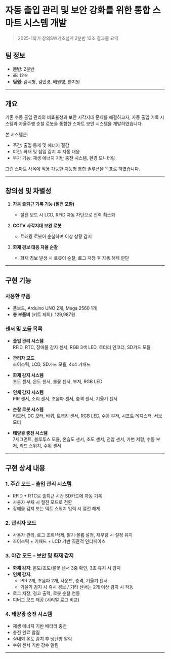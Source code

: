 # 자동 출입 관리 및 보안 강화를 위한 통합 스마트 시스템 개발

> 2025-1학기 창의SW기초설계 2분반 12조 결과물 요약

## 팀 정보

- **분반**: 2분반  
- **조**: 12조  
- **팀원**: 김시형, 김민경, 배원영, 한지원

---

## 개요

기존 수동 출입 관리의 비효율성과 보안 사각지대 문제를 해결하고자, 자동 출입 기록 시스템과 자율주행 순찰 로봇을 통합한 스마트 보안 시스템을 개발하였습니다.

본 시스템은:
- 주간: 출입 통제 및 에너지 절감
- 야간: 화재 및 침입 감지 후 자동 대응
- 부가 기능: 재생 에너지 기반 충전 시스템, 환경 모니터링

그린 스마트 사옥에 적용 가능한 지능형 통합 솔루션을 목표로 하였습니다.

---

## 창의성 및 차별성

1. **자동 출퇴근 기록 기능 (절전 포함)**
   - 절전 모드 시 LCD, RFID 자동 차단으로 전력 최소화

2. **CCTV 사각지대 보완 로봇**
   - 트래킹 로봇이 순찰하며 이상 상황 감지

3. **화재 경보 대응 자율 순찰**
   - 화재 경보 발생 시 로봇이 순찰, 로그 저장 후 자동 해제 판단

---

## 구현 기능

### 사용한 부품
- 폼보드, Arduino UNO 2개, Mega 2560 1개  
- **총 부품비** (키트 제외): 129,987원

### 센서 및 모듈 목록

- **출입 관리 시스템**  
  RFID, RTC, 장애물 감지 센서, RGB 3색 LED, 로터리 엔코더, SD카드 모듈

- **관리자 모드**  
  조이스틱, LCD, SD카드 모듈, 4x4 키패드

- **화재 감지 시스템**  
  조도 센서, 온도 센서, 불꽃 센서, 부저, RGB LED

- **인체 감지 시스템**  
  PIR 센서, 소리 센서, 초음파 센서, 충격 센서, 기울기 센서

- **순찰 로봇 시스템**  
  리모컨, DC 모터, 바퀴, 트래킹 센서, RGB LED, 수동 부저, 시프트 레지스터, 서보 모터

- **태양광 충전 시스템**  
  7세그먼트, 블루투스 모듈, 온습도 센서, 조도 센서, 전압 센서, 가변 저항, 수동 부저, 리드 스위치, 수위 센서

---

## 구현 상세 내용

### 1. 주간 모드 – 출입 관리 시스템
- RFID + RTC로 출퇴근 시간 SD카드에 자동 기록
- 사용자 부재 시 절전 모드로 전환
- 장애물 감지 또는 택트 스위치 입력 시 절전 해제

### 2. 관리자 모드
- 사용자 관리, 로그 조회/삭제, 밝기·볼륨 설정, 재부팅 시 설정 유지
- 조이스틱 + 키패드 + LCD 기반 직관적 인터페이스

### 3. 야간 모드 – 보안 및 화재 감지
- **화재 감지**: 온도/조도/불꽃 센서 3중 확인, 3초 유지 시 감지
- **인체 감지**:
  - PIR 2개, 초음파 2개, 사운드, 충격, 기울기 센서
  - 기울기 감지 시 즉시 경보 / 기타 센서는 2개 이상 감지 시 작동
- 로그 저장, 경고 출력, 로봇 순찰 연동
- 디버그 모드 제공 (시리얼 로그 비교)

### 4. 태양광 충전 시스템
- 재생 에너지 기반 배터리 충전
- 충전 완료 알림
- 실내외 온도 감지 후 냉난방 알림
- 수위 센서 기반 강수 알림

---
